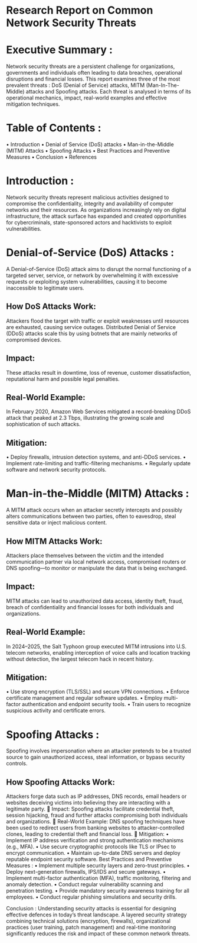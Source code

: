 # Research Report on Common Network Security Threats


# Executive Summary :
Network security threats are a persistent challenge for organizations, governments and individuals often leading to data breaches, operational disruptions and financial losses. This report examines three of the most prevalent threats : DoS (Denial of Service) attacks, MITM (Man-In-The-Middle) attacks and Spoofing attacks. Each threat is analysed in terms of its operational mechanics, impact, real-world examples and effective mitigation techniques.


# Table of Contents :
•	Introduction 
•	Denial of Service (DoS) attacks
•	Man-in-the-Middle (MITM) Attacks 
•	Spoofing Attacks 
•	Best Practices and Preventive Measures 
•	Conclusion 
•	References


# Introduction :
Network security threats represent malicious activities designed to compromise the confidentiality, integrity and availability of computer networks and their resources. As organizations increasingly rely on digital infrastructure, the attack surface has expanded and created opportunities for cybercriminals, state-sponsored actors and hacktivists to exploit vulnerabilities. 


# Denial-of-Service (DoS) Attacks :
A Denial-of-Service (DoS) attack aims to disrupt the normal functioning of a targeted server, service, or network by overwhelming it with excessive requests or exploiting system vulnerabilities, causing it to become inaccessible to legitimate users.
## How DoS Attacks Work: 
Attackers flood the target with traffic or exploit weaknesses until resources are exhausted, causing service outages. Distributed Denial of Service (DDoS) attacks scale this by using botnets that are mainly networks of compromised devices.
## Impact: 
These attacks result in downtime, loss of revenue, customer dissatisfaction, reputational harm and possible legal penalties.
## Real-World Example: 
In February 2020, Amazon Web Services mitigated a record-breaking DDoS attack that peaked at 2.3 Tbps, illustrating the growing scale and sophistication of such attacks.
## Mitigation: 
•	Deploy firewalls, intrusion detection systems, and anti-DDoS services.
•	Implement rate-limiting and traffic-filtering mechanisms.
•	Regularly update software and network security protocols.


# Man-in-the-Middle (MITM) Attacks :
A MITM attack occurs when an attacker secretly intercepts and possibly alters communications between two parties, often to eavesdrop, steal sensitive data or inject malicious content.
## How MITM Attacks Work: 
Attackers place themselves between the victim and the intended communication partner via local network access, compromised routers or DNS spoofing—to monitor or manipulate the data that is being exchanged.
## Impact: 
MITM attacks can lead to unauthorized data access, identity theft, fraud, breach of confidentiality and financial losses for both individuals and organizations.
## Real-World Example: 
In 2024–2025, the Salt Typhoon group executed MITM intrusions into U.S. telecom networks, enabling interception of voice calls and location tracking without detection, the largest telecom hack in recent history.
## Mitigation:
•	Use strong encryption (TLS/SSL) and secure VPN connections.
•	Enforce certificate management and regular software updates.
•	Employ multi-factor authentication and endpoint security tools.
•	Train users to recognize suspicious activity and certificate errors.


# Spoofing Attacks :
Spoofing involves impersonation where an attacker pretends to be a trusted source to gain unauthorized access, steal information, or bypass security controls.
## How Spoofing Attacks Work: 
Attackers forge data such as IP addresses, DNS records, email headers or websites deceiving victims into believing they are interacting with a legitimate party.
	Impact: Spoofing attacks facilitate credential theft, session hijacking, fraud and further attacks compromising both individuals and organizations.
	Real-World Example: DNS spoofing techniques have been used to redirect users from banking websites to attacker-controlled clones, leading to credential theft and financial loss.
	Mitigation:
•	Implement IP address verification and strong authentication mechanisms (e.g., MFA).
•	Use secure cryptographic protocols like TLS or IPsec to encrypt communication.
•	Maintain up-to-date DNS servers and deploy reputable endpoint security software.
Best Practices and Preventive Measures : 
•	Implement multiple security layers and zero-trust principles.
•	Deploy next-generation firewalls, IPS/IDS and secure gateways. 
•	Implement multi-factor authentication (MFA), traffic monitoring, filtering and anomaly detection.
•	Conduct regular vulnerability scanning and penetration testing.
•	Provide mandatory security awareness training for all employees. 
•	Conduct regular phishing simulations and security drills.

Conclusion :
Understanding security attacks is essential for designing effective defences in today’s threat landscape. A layered security strategy combining technical solutions (encryption, firewalls), organizational practices (user training, patch management) and real-time monitoring significantly reduces the risk and impact of these common network threats.


